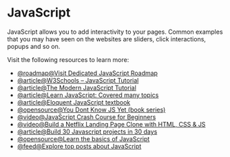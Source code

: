 # JavaScript

JavaScript allows you to add interactivity to your pages. Common examples that you may have seen on the websites are sliders, click interactions, popups and so on.

Visit the following resources to learn more:

- [@roadmap@Visit Dedicated JavaScript Roadmap](/javascript)
- [@article@W3Schools – JavaScript Tutorial](https://www.w3schools.com/js/)
- [@article@The Modern JavaScript Tutorial](https://javascript.info/)
- [@article@Learn JavaScript: Covered many topics](https://www.javascripttutorial.net/)
- [@article@Eloquent JavaScript textbook](https://eloquentjavascript.net/)
- [@opensource@You Dont Know JS Yet (book series) ](https://github.com/getify/You-Dont-Know-JS)
- [@video@JavaScript Crash Course for Beginners](https://youtu.be/hdI2bqOjy3c?t=2)
- [@video@Build a Netflix Landing Page Clone with HTML, CSS & JS](https://youtu.be/P7t13SGytRk?t=22)
- [@article@Build 30 Javascript projects in 30 days](https://javascript30.com/)
- [@opensource@Learn the basics of JavaScript](https://github.com/workshopper/javascripting)
- [@feed@Explore top posts about JavaScript](https://app.daily.dev/tags/javascript?ref=roadmapsh)
